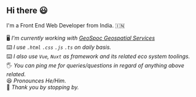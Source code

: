 ## Hi there :smiley:

I'm a Front End Web Developer from India. :india:

🖥️ *I'm currently working with <a href="https://geospoc.com/" target="_blank" rel="noopener noreferrer nofollow">GeoSpoc Geospatial Services</a>*  
⌨️ *I use `.html` `.css` `.js` `.ts` on daily basis.*  
⌨️ *I also use `Vue`, `Nuxt` as framework and its related eco system toolings.*  
🖐️ *You can ping me for queries/questions in regard of anything above related.*  
😆 *Pronounces He/Him.*  
🙏 *Thank you by stopping by.*  


<!--
**tusharkgeospoc/tusharkgeospoc** is a ✨ _special_ ✨ repository because its `README.md` (this file) appears on your GitHub profile.

Here are some ideas to get you started:

- 🔭 I’m currently working on ...
- 🌱 I’m currently learning ...
- 👯 I’m looking to collaborate on ...
- 🤔 I’m looking for help with ...
- 💬 Ask me about ...
- 📫 How to reach me: ...
- 😄 Pronouns: ...
- ⚡ Fun fact: ...
-->
